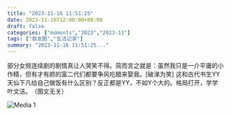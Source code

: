 ```yaml
---
title: "2023-11-16 11:51:25"
date: 2023-11-16T12:00:00+08:00
draft: false
categories: ["moments","2023","2023-11"]
tags: ["朋友圈","生活记录"]
summary: "2023-11-16 11:51:25..."
---
```


部分女频连续剧的剧情真让人哭笑不得。简而言之就是：虽然我只是一介平庸的小作精，但有才有颜的富二代们都要争风吃醋来娶我。[破涕为笑] 这和古代书生YY天仙下凡给自己做饭有什么区别？反正都是YY，不如Y个大的。格局打开，学学叶文洁。
​
​（图文无关）

![Media 1](/Moments/photos/2023-11-16/202311161151250.jpg)

